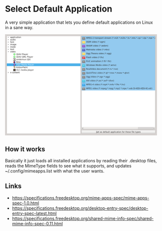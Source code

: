Select Default Application
==========================

A very simple application that lets you define default applications on Linux in a sane way.

![screenshot](/screenshot.png)


How it works
------------

Basically it just loads all installed applications by reading their .desktop
files, reads the MimeType fields to see what it supports, and updates
~/.config/mimeapps.list with what the user wants.


Links
-----

 * https://specifications.freedesktop.org/mime-apps-spec/mime-apps-spec-1.0.html
 * https://specifications.freedesktop.org/desktop-entry-spec/desktop-entry-spec-latest.html
 * https://specifications.freedesktop.org/shared-mime-info-spec/shared-mime-info-spec-0.11.html

